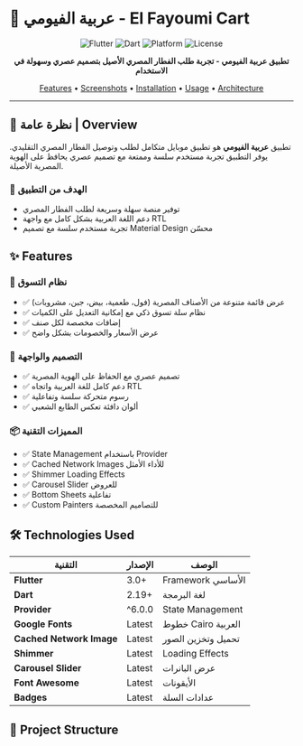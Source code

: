 # 🍳 عربية الفيومي - El Fayoumi Cart

<div align="center">
  
![Flutter](https://img.shields.io/badge/Flutter-3.0+-02569B?style=for-the-badge&logo=flutter&logoColor=white)
![Dart](https://img.shields.io/badge/Dart-2.19+-0175C2?style=for-the-badge&logo=dart&logoColor=white)
![Platform](https://img.shields.io/badge/Platform-Android%20%7C%20iOS-green?style=for-the-badge)
![License](https://img.shields.io/badge/License-MIT-yellow?style=for-the-badge)

**تطبيق عربية الفيومي - تجربة طلب الفطار المصري الأصيل بتصميم عصري وسهولة في الاستخدام**

[Features](#-features) • [Screenshots](#-screenshots) • [Installation](#-installation) • [Usage](#-usage) • [Architecture](#-architecture)

</div>

---

## 📱 نظرة عامة | Overview

تطبيق **عربية الفيومي** هو تطبيق موبايل متكامل لطلب وتوصيل الفطار المصري التقليدي. يوفر التطبيق تجربة مستخدم سلسة وممتعة مع تصميم عصري يحافظ على الهوية المصرية الأصيلة.

### 🎯 الهدف من التطبيق
- توفير منصة سهلة وسريعة لطلب الفطار المصري
- دعم اللغة العربية بشكل كامل مع واجهة RTL
- تجربة مستخدم سلسة مع تصميم Material Design محسّن

## ✨ Features

### 🛒 نظام التسوق
- ✅ عرض قائمة متنوعة من الأصناف المصرية (فول، طعمية، بيض، جبن، مشروبات)
- ✅ نظام سلة تسوق ذكي مع إمكانية التعديل على الكميات
- ✅ إضافات مخصصة لكل صنف
- ✅ عرض الأسعار والخصومات بشكل واضح

### 🎨 التصميم والواجهة
- ✅ تصميم عصري مع الحفاظ على الهوية المصرية
- ✅ دعم كامل للغة العربية واتجاه RTL
- ✅ رسوم متحركة سلسة وتفاعلية
- ✅ ألوان دافئة تعكس الطابع الشعبي

### 📦 المميزات التقنية
- ✅ State Management باستخدام Provider
- ✅ Cached Network Images للأداء الأمثل
- ✅ Shimmer Loading Effects
- ✅ Carousel Slider للعروض
- ✅ Bottom Sheets تفاعلية
- ✅ Custom Painters للتصاميم المخصصة

## 🛠️ Technologies Used

| التقنية | الإصدار | الوصف |
|---------|---------|-------|
| **Flutter** | 3.0+ | Framework الأساسي |
| **Dart** | 2.19+ | لغة البرمجة |
| **Provider** | ^6.0.0 | State Management |
| **Google Fonts** | Latest | خطوط Cairo العربية |
| **Cached Network Image** | Latest | تحميل وتخزين الصور |
| **Shimmer** | Latest | Loading Effects |
| **Carousel Slider** | Latest | عرض البانرات |
| **Font Awesome** | Latest | الأيقونات |
| **Badges** | Latest | عدادات السلة |

## 📂 Project Structure
